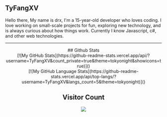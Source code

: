 ## TyFangXV
Hello there, My name is drx, I'm a 15-year-old developer who loves coding. I love working on small-scale projects for fun, exploring new technology, and is always curious about how things work. Currently I know  Javascript, c#, and other web technologies.

<div align="center">
<hr/>
## Github Stats
<br/>
[![My GitHub Stats](https://github-readme-stats.vercel.app/api/?username=TyFangXV&count_private=true&theme=tokyonight&showicons=true)]()
<br/>
[![My GitHub Language Stats](https://github-readme-stats.vercel.app/api/top-langs/?username=TyFangXV&langs_count=5&theme=tokyonight)]()
<br/>
<h2 align="centre">Visitor Count</h2>  
<p align="center"><img align="center" src="https://profile-counter.glitch.me/{avinIndrasoma}/count.svg" /></p> 
<br>
</div>



